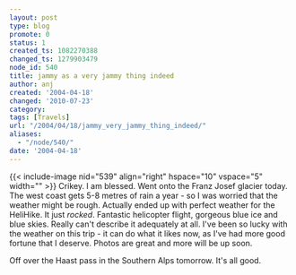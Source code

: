 ```yaml
---
layout: post
type: blog
promote: 0
status: 1
created_ts: 1082270388
changed_ts: 1279903479
node_id: 540
title: jammy as a very jammy thing indeed
author: anj
created: '2004-04-18'
changed: '2010-07-23'
category:
tags: [Travels]
url: "/2004/04/18/jammy_very_jammy_thing_indeed/"
aliases:
  - "/node/540/"
date: '2004-04-18'
---
```

{{< include-image nid="539" align="right" hspace="10" vspace="5" width="" >}}
Crikey.  I am blessed.  Went onto the Franz Josef glacier today.  The west coast gets 5-8 metres of rain a year - so I was worried that the weather might be rough.  Actually ended up with perfect weather for the HeliHike.  It just _rocked_.  Fantastic helicopter flight, gorgeous blue ice and blue skies.  Really can't describe it adequately at all.  I've been so lucky with the weather on this trip - it can do what it likes now, as I've had more good fortune that I deserve.  Photos are great and more will be up soon.  

Off over the Haast pass in the Southern Alps tomorrow.  It's all good.
<!-- break -->
